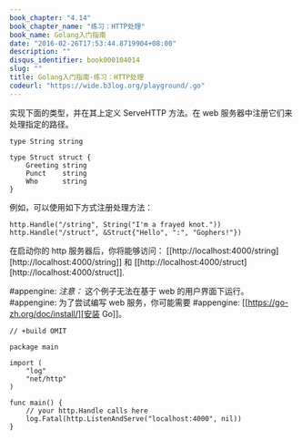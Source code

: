 ```yaml
---
book_chapter: "4.14"
book_chapter_name: "练习：HTTP处理"
book_name: Golang入门指南
date: "2016-02-26T17:53:44.8719904+08:00"
description: ""
disqus_identifier: book000104014
slug: ""
title: Golang入门指南-练习：HTTP处理
codeurl: "https://wide.b3log.org/playground/.go"
---
```





实现下面的类型，并在其上定义 ServeHTTP 方法。在 web 服务器中注册它们来处理指定的路径。

	type String string

	type Struct struct {
		Greeting string
		Punct    string
		Who      string
	}

例如，可以使用如下方式注册处理方法：

	http.Handle("/string", String("I'm a frayed knot."))
	http.Handle("/struct", &Struct{"Hello", ":", "Gophers!"})

在启动你的 http 服务器后，你将能够访问：
[[http://localhost:4000/string][http://localhost:4000/string]] 和
[[http://localhost:4000/struct][http://localhost:4000/struct]].

#appengine: *注意：* 这个例子无法在基于 web 的用户界面下运行。
#appengine: 为了尝试编写 web 服务，你可能需要
#appengine: [[https://go-zh.org/doc/install/][安装 Go]]。

```
// +build OMIT

package main

import (
	"log"
	"net/http"
)

func main() {
	// your http.Handle calls here
	log.Fatal(http.ListenAndServe("localhost:4000", nil))
}

```

